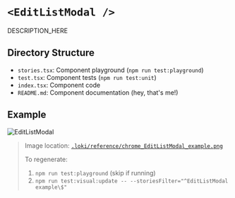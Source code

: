 # `<EditListModal />`

DESCRIPTION_HERE

## Directory Structure

- `stories.tsx`: Component playground (`npm run test:playground`)
- `test.tsx`: Component tests (`npm run test:unit`)
- `index.tsx`: Component code
- `README.md`: Component documentation (hey, that's me!)

## Example

![EditListModal](../../../.loki/reference/chrome_EditListModal_example.png)

> Image location: [`.loki/reference/chrome_EditListModal_example.png`](../../../.loki/reference/chrome_EditListModal_example.png)
>
> To regenerate:
>
> 1. `npm run test:playground` (skip if running)
> 1. `npm run test:visual:update -- --storiesFilter="^EditListModal example\$"`
